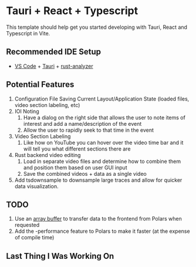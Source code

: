 # Tauri + React + Typescript

This template should help get you started developing with Tauri, React and Typescript in Vite.

## Recommended IDE Setup

- [VS Code](https://code.visualstudio.com/) + [Tauri](https://marketplace.visualstudio.com/items?itemName=tauri-apps.tauri-vscode) + [rust-analyzer](https://marketplace.visualstudio.com/items?itemName=rust-lang.rust-analyzer)

## Potential Features

1. Configuration File Saving Current Layout/Application State (loaded files, video section labeling, etc)
2. IOI Noting
   1. Have a dialog on the right side that allows the user to note items of interest and add a name/description of the event
   2. Allow the user to rapidly seek to that time in the event
3. Video Section Labeling
   1. Like how on YouTube you can hover over the video time bar and it will tell you what different sections there are
4. Rust backend video editing
   1. Load in separate video files and determine how to combine them and position them based on user GUI input
   2. Save the combined videos + data as a single video
5. Add tsdownsample to downsample large traces and allow for quicker data visualization.

## TODO

1. Use an [array buffer](https://v2.tauri.app/develop/calling-rust/#returning-array-buffers) to transfer data to the frontend from Polars when requested
2. Add the -performance feature to Polars to make it faster (at the expense of compile time)

## Last Thing I Was Working On
